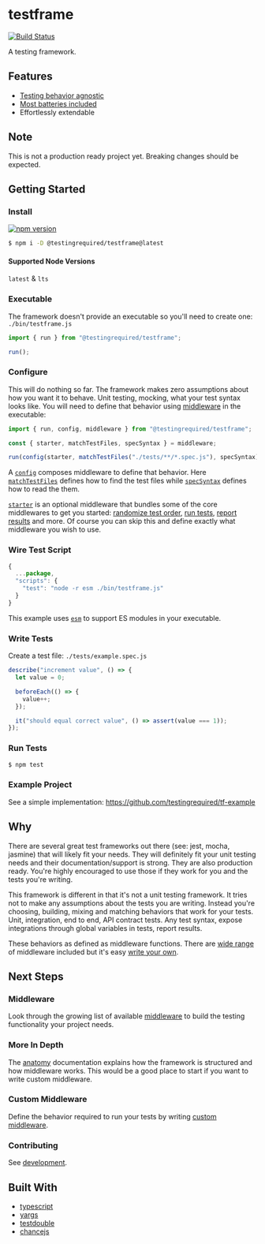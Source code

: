 # testframe

[![Build Status](https://travis-ci.org/testingrequired/tf.svg?branch=master)](https://travis-ci.org/testingrequired/tf)

A testing framework.

## Features

- [Testing behavior agnostic](#why)
- [Most batteries included](https://github.com/testingrequired/testframe/blob/master/MIDDLEWARE.md)
- Effortlessly extendable

## Note

This is not a production ready project yet. Breaking changes should be expected.

## Getting Started

### Install

[![npm version](https://badge.fury.io/js/%40testingrequired%2Ftf.svg)](https://badge.fury.io/js/%40testingrequired%2Ftestframe)

```bash
$ npm i -D @testingrequired/testframe@latest
```

#### Supported Node Versions

`latest` & `lts`

### Executable

The framework doesn't provide an executable so you'll need to create one: `./bin/testframe.js`

```javascript
import { run } from "@testingrequired/testframe";

run();
```

### Configure

This will do nothing so far. The framework makes zero assumptions about how you want it to behave. Unit testing, mocking, what your test syntax looks like. You will need to define that behavior using [middleware](https://github.com/testingrequired/testframe/blob/master/MIDDLEWARE.md) in the executable:

```javascript
import { run, config, middleware } from "@testingrequired/testframe";

const { starter, matchTestFiles, specSyntax } = middleware;

run(config(starter, matchTestFiles("./tests/**/*.spec.js"), specSyntax));
```

A [`config`](https://github.com/testingrequired/testframe/blob/master/ANATOMY.md#config) composes middleware to define that behavior. Here [`matchTestFiles`](https://github.com/testingrequired/testframe/blob/master/MIDDLEWARE.md#-matchtestfilespatterns) defines how to find the test files while [`specSyntax`](https://github.com/testingrequired/testframe/blob/master/MIDDLEWARE.md#-specsyntax) defines how to read the them.

[`starter`](https://github.com/testingrequired/testframe/blob/master/MIDDLEWARE.md#-starter) is an optional middleware that bundles some of the core middlewares to get you started: [randomize test order](https://github.com/testingrequired/testframe/blob/master/MIDDLEWARE.md#-randomize), [run tests](https://github.com/testingrequired/testframe/blob/master/MIDDLEWARE.md#-runner), [report results](https://github.com/testingrequired/testframe/blob/master/MIDDLEWARE.md#-resultsReporter) and more. Of course you can skip this and define exactly what middleware you wish to use.

### Wire Test Script

```javascript
{
  ...package,
  "scripts": {
    "test": "node -r esm ./bin/testframe.js"
  }
}
```

This example uses [`esm`](https://www.npmjs.com/package/esm) to support ES modules in your executable.

### Write Tests

Create a test file: `./tests/example.spec.js`

```javascript
describe("increment value", () => {
  let value = 0;

  beforeEach(() => {
    value++;
  });

  it("should equal correct value", () => assert(value === 1));
});
```

### Run Tests

```bash
$ npm test
```

### Example Project

See a simple implementation: https://github.com/testingrequired/tf-example

## Why

There are several great test frameworks out there (see: jest, mocha, jasmine) that will likely fit your needs. They will definitely fit your unit testing needs and their documentation/support is strong. They are also production ready. You're highly encouraged to use those if they work for you and the tests you're writing.

This framework is different in that it's not a unit testing framework. It tries not to make any assumptions about the tests you are writing. Instead you're choosing, building, mixing and matching behaviors that work for your tests. Unit, integration, end to end, API contract tests. Any test syntax, expose integrations through global variables in tests, report results.

These behaviors as defined as middleware functions. There are [wide range](https://github.com/testingrequired/testframe/blob/master/MIDDLEWARE.md) of middleware included but it's easy [write your own](https://github.com/testingrequired/testframe/blob/master/WRITING_MIDDLEWARE.md).

## Next Steps

### Middleware

Look through the growing list of available [middleware](https://github.com/testingrequired/testframe/blob/master/MIDDLEWARE.md) to build the testing functionality your project needs.

### More In Depth

The [anatomy](https://github.com/testingrequired/testframe/blob/master/ANATOMY.md) documentation explains how the framework is structured and how middleware works. This would be a good place to start if you want to write custom middleware.

### Custom Middleware

Define the behavior required to run your tests by writing [custom middleware](WRITING_https://github.com/testingrequired/testframe/blob/master/MIDDLEWARE.md).

### Contributing

See [development](https://github.com/testingrequired/testframe/blob/master/DEVELOPMENT.md).

## Built With

- [typescript](https://www.typescriptlang.org/)
- [yargs](https://github.com/yargs/yargs)
- [testdouble](https://github.com/testdouble/testdouble.js/)
- [chancejs](https://chancejs.com/)
